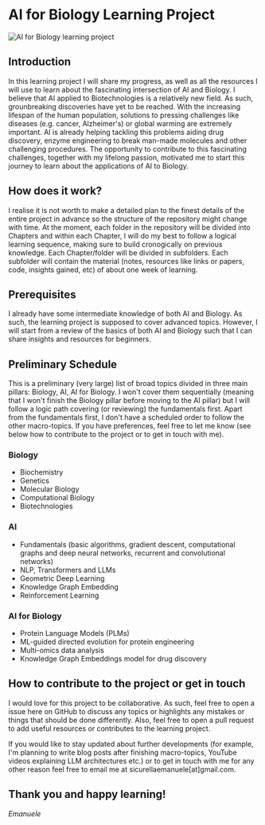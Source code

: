 # AI for Biology Learning Project

![AI for Biology learning project](https://cdn.midjourney.com/94291432-58ab-4572-a1ba-6681855a4096/0_2.png)

## Introduction

In this learning project I will share my progress, as well as all the resources I will use to learn about the fascinating intersection of AI and Biology.
I believe that AI applied to Biotechnologies is a relatively new field. As such, grounbreaking discoveries have yet to be reached.
With the increasing lifespan of the human population, solutions to pressing challenges like diseases (e.g. cancer, Alzheimer's) or global warming are extremely important.
AI is already helping tackling this problems aiding drug discovery, enzyme engineering to break man-made molecules and other challenging procedures.
The opportunity to contribute to this fascinating challenges, together with my lifelong passion, motivated me to start this journey to learn about the applications of AI to Biology.

## How does it work?

I realise it is not worth to make a detailed plan to the finest details of the entire project in advance so the structure of the repository might change with time. At the moment, each folder in the repository will be divided into Chapters and within each Chapter, I will do my best to follow a logical learning sequence, making sure to build cronogically on previous knowledge. Each Chapter/folder will be divided in subfolders. Each subfolder will contain the material (notes, resources like links or papers, code, insights gained, etc) of about one week of learning.

## Prerequisites

I already have some intermediate knowledge of both AI and Biology. As such, the learning project is supposed to cover advanced topics. However, I will start from a review of the basics of both AI and Biology such that I can share insights and resources for beginners.

## Preliminary Schedule

This is a preliminary (very large) list of broad topics divided in three main pillars: Biology, AI, AI for Biology. I won't cover them sequentially (meaning that I won't finish the Biology pillar before moving to the AI pillar) but I will follow a logic path covering (or reviewing) the fundamentals first. Apart from the fundamentals first, I don't have a scheduled order to follow the other macro-topics. If you have preferences, feel free to let me know (see below how to contribute to the project or to get in touch with me).

### Biology
- Biochemistry
- Genetics
- Molecular Biology
- Computational Biology
- Biotechnologies

### AI
- Fundamentals (basic algorithms, gradient descent, computational graphs and deep neural networks, recurrent and convolutional networks)
- NLP, Transformers and LLMs
- Geometric Deep Learning
- Knowledge Graph Embedding
- Reinforcement Learning

### AI for Biology
- Protein Language Models (PLMs)
- ML-guided directed evolution for protein engineering
- Multi-omics data analysis
- Knowledge Graph Embeddings model for drug discovery

## How to contribute to the project or get in touch

I would love for this project to be collaborative. As such, feel free to open a issue here on GitHub to discuss any topics or highlights any mistakes or things that should be done differently. Also, feel free to open a pull request to add useful resources or contributes to the learning project.

If you would like to stay updated about further developments (for example, I'm planning to write blog posts after finishing macro-topics, YouTube videos explaining LLM architectures etc.) or to get in touch with me for any other reason feel free to email me at sicurellaemanuele[at]gmail.com.

## Thank you and happy learning!

_Emanuele_
